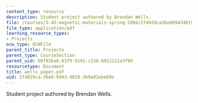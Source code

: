 ```yaml
---
content_type: resource
description: Student project authored by Brendan Wells.
file: /courses/3-45-magnetic-materials-spring-2004/2f4929ca36e8094340193b9a91ebe69e_wells_paper.pdf
file_type: application/pdf
learning_resource_types:
- Projects
ocw_type: OCWFile
parent_title: Projects
parent_type: CourseSection
parent_uid: b0f82ba0-83f9-9191-c238-8912122a3f99
resourcetype: Document
title: wells_paper.pdf
uid: 2f4929ca-36e8-0943-4019-3b9a91ebe69e
---
```

Student project authored by Brendan Wells.
